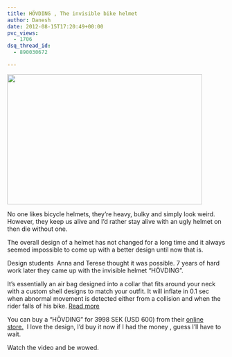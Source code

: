 ```yaml
---
title: HÖVDING , The invisible bike helmet
author: Danesh
date: 2012-08-15T17:20:49+00:00
pvc_views:
  - 1706
dsq_thread_id:
  - 890030672

---
```

<a href="/posts/hovding-the-invisible-bike-helmet/invisible-bike-helmet-08-16-2012/" rel="attachment wp-att-3026"><img loading="lazy" class="alignnone size-medium wp-image-3026" title="Invisible-Bike-Helmet-08-16-2012" src="/wp-content/uploads/2012/08/Invisible-Bike-Helmet-08-16-2012-450x300.jpg" alt="" width="450" height="300" srcset="/wp-content/uploads/2012/08/Invisible-Bike-Helmet-08-16-2012-450x300.jpg 450w, /wp-content/uploads/2012/08/Invisible-Bike-Helmet-08-16-2012.jpg 600w" sizes="(max-width: 450px) 100vw, 450px" /></a>

No one likes bicycle helmets, they&#8217;re heavy, bulky and simply look weird. However, they keep us alive and I&#8217;d rather stay alive with an ugly helmet on then die without one.

The overall design of a helmet has not changed for a long time and it always seemed impossible to come up with a better design until now that is.

Design students  Anna and Terese thought it was possible. 7 years of hard work later they came up with the invisible helmet &#8220;HÖVDING&#8221;.

It&#8217;s essentially an air bag designed into a collar that fits around your neck with a custom shell designs to match your outfit. It will inflate in 0.1 sec when abnormal movement is detected either from a collision and when the rider falls of his bike. [Read more][1]

You can buy a &#8220;HÖVDING&#8221; for 3998 SEK (USD 600) from their [online store.][2]  I love the design, I&#8217;d buy it now if I had the money , guess I&#8217;ll have to wait.

Watch the video and be wowed.<!--more-->

 [1]: http://www.hovding.com/en/how
 [2]: http://www.hovding.com/en/hovding